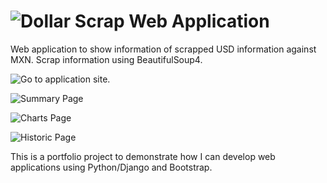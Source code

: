 # ![Dollar Scrap Web Application](https://dollar-web-app.herokuapp.com/)

Web application to show information of scrapped USD information against MXN. Scrap information using BeautifulSoup4.

![Go to application site.](https://dollar-web-app.herokuapp.com/)

![Summary Page](https://agora-file-storage-prod.s3.us-west-1.amazonaws.com/profile/portfolio/thumbnail/3b69ccf9a82d8eff32043b1543a2340d?response-content-disposition=inline%3B%20filename%3D%22image_original%22%3B%20filename%2A%3Dutf-8%27%27image_original&X-Amz-Security-Token=IQoJb3JpZ2luX2VjEI7%2F%2F%2F%2F%2F%2F%2F%2F%2F%2FwEaCXVzLXdlc3QtMSJIMEYCIQC9p4dYZW6kcZSXQEny2gbUsExiQ%2BNkNFS9DlNQJC6neQIhAIgyi9rWKCV4HF7IeG2iKDjksWwNcyFfIhyW7I7MY%2FbUKvQDCJb%2F%2F%2F%2F%2F%2F%2F%2F%2F%2FwEQABoMNzM5OTM5MTczODE5IgxNZ0qXkEkMZIxYOcEqyAMU5%2FifsY0634msGv5rjOW7YCfD3z7YkkPjrR1mE2lPGIufBDzvHAJbMjc5Mhs1NP%2B%2BwpzNyDJ4ov9sjAIFdXZxYjFsnM6J1wsaR3Rhhgk0qX1XwEy4%2FXMuJjOn6QGjGlOeyCDy87yDUUPPl7XMU%2BEl5n2W32f7AjmnBvkiFB4VqEXQcCQGgjBmd63viclqSYRf3es6ZO0a5owXN6D6XniBu%2Fp2mwbKRcnEXQhfvUeKbYCnPpX0IVgONvZNzGW4T9FiDWbKaiOfExeltqTKvGCrv1QJJtFCQRpywwqHvYLkHUN0Zl%2BtEBBL%2BgivYEFHAM7c2LCLglb%2BQGTcddcb9W0FzKzyia8QxQKz8WBsf1wP7nAGn7r5w2NKCeWkQcIAdHDzm48l2krncWcabRGM7%2BNxYNWPLkg8q2W1e8jhN4YBwjdRZ7BL4nB8uevFiLON53IM4Vp6hyCCHft4KYVlqV39lHtuma0ylReS8trko%2FN50TZoDtxbEcjUyZw0mJFc2sDGtmcgT5jXDpazSDxFekTH%2BQVbrufGk6w2YZxv26Oh0RQ7cQRWUHU0wdxHHnJtmiIR4Qvj94vDtcyGyDaJ%2Fdna%2BitPg6JAHvcwnuDAgQY66wEVXf0NtE4m%2FxLH1vN5dcAe0gdEtHEKGET3OtyoyPH19MwcgKNfD%2BkvUPMTZzTGxOvHdVZUJxApla%2BoOaVET2zj0hu1yrAKK58Gz%2B3%2BBSR4F64LvmeHVQCmHLEPagB3qinNoTvVa1XBxgyoDd7W5HgpZv2hs5ZellZ39WB1Hwfx9okro6jNaMOnJfJvDXpMJPY4D%2FYt%2BQ5%2BNcrxVcttTA8LLquk6%2FQsfUMc%2FrIdkxbx3G%2BJ%2BGOnqBUScHeeHAkVXp8w6sZyM3ls89DTPkYMRzhWwFLj0pUBAcwrUuzsqAu0Fc9jaQ2thj1I59A%2B&X-Amz-Algorithm=AWS4-HMAC-SHA256&X-Amz-Date=20210220T003138Z&X-Amz-SignedHeaders=host&X-Amz-Expires=900&X-Amz-Credential=ASIA2YR6PYW5WQVVUSMI%2F20210220%2Fus-west-1%2Fs3%2Faws4_request&X-Amz-Signature=f50a83897f85f0112a65190934201e32acd28552591fd2625c948c43fd712217)

![Charts Page](https://agora-file-storage-prod.s3.us-west-1.amazonaws.com/profile/portfolio/thumbnail/9a7411ab641563c1fc55afe0aed80d7c?response-content-disposition=inline%3B%20filename%3D%22image_original%22%3B%20filename%2A%3Dutf-8%27%27image_original&X-Amz-Security-Token=IQoJb3JpZ2luX2VjEI%2F%2F%2F%2F%2F%2F%2F%2F%2F%2F%2FwEaCXVzLXdlc3QtMSJGMEQCIHOJ8olpnMq8aWqv5rRqSUZTH5GVUaf57qnorLuKlq%2FpAiA%2FU3cBToJNf2a%2F4%2Fe0eASLpeEkPBebu6wUCYfBjQToDyr0AwiX%2F%2F%2F%2F%2F%2F%2F%2F%2F%2F8BEAAaDDczOTkzOTE3MzgxOSIMXvqpHbk5m%2BGZ2GKNKsgD1KZeortu9yqgJmOyes%2Fp4fToVk6PN4guE593d9E4yalFUKgSFnE1jJZVv2nBZhUksqgyTUC%2FyJUx6%2FPQya3cewY41XM02tlWgtMZ5SrbL4xUgR00GlDDg69Z%2FoBl3bqWnZulrQS%2FWvjIlkNJDi6cDpPd6PUHjuTW%2BiDud8S5N94Nfc9qpA5CnvDqDcY5aDNh4kOKso3nIKyNrKrcfxAYeePNt5%2FrDWH515%2B0MYksz8bbbTtIFQhNiDu9AWj5sWWDsU2m45qHoAxp1wf39QKO8OnGj62TNILtuV59LTWV3iYZyzoHDV8em6HEbxtkRDWuCRX1mUF45cHPHiDS5KdtVrpi%2BmgEm%2F0g3yxeKyC6prJ27W752zIryBVtCrXZQLS2wlV9OqlR1J3WuBbtjrScFTyl3vnPNaVhGGJyxrDjNNcui%2Bzec26A831HAux5NGY3dlmTWbJertH17RQs%2FXySdWAigZ2k%2BhzoqeDlVNKbwRikqGpm0lVu8egZDOt7Csmu4SFbfn6OPi%2FQg6aBuVoLgYmy7jz4OYJ1Sfg6Dyfxiz0NJhU0iIs6ade1cPyMRJubUP30wtNtRphiRCO3u7A6XVPCUGQ3VsdJMO34wIEGOu0BSa%2FQKraIo55iPWvo0sxndfEfUG1n8Y%2FMDqmJfGYWZqreg7rJUSdW%2FAjGc%2FTMWIPQD2vZ%2B9iNAGqOvCJf3PSOAr%2BOWhbm%2Fims29wq%2BPCiAmjFRQBI75zUlBPQHo923BXsLMFJUWoMvgOkIrpSmHEMxXLiPwVOtUj5XcIiyuLiuj8dxE3IZnP%2BB5njKOFOkuervjfxLsyYf7LW%2B7sPWwMwtfXVVQyz7fVuAjL%2BDG8XIuZb%2FVEbBiihlVp5FYXjVeg7EFzLXLlLabKccEO3CQzZHDbQX0WX4v%2F3HbkPDVGNoPpe%2By%2BSwPR%2FACVuRI18&X-Amz-Algorithm=AWS4-HMAC-SHA256&X-Amz-Date=20210220T003215Z&X-Amz-SignedHeaders=host&X-Amz-Expires=900&X-Amz-Credential=ASIA2YR6PYW56QWU3PWE%2F20210220%2Fus-west-1%2Fs3%2Faws4_request&X-Amz-Signature=4c4cd8eac1128ba31055dcdb9a024580a4045d1e144d201084146a853b246d54)

![Historic Page](https://agora-file-storage-prod.s3.us-west-1.amazonaws.com/profile/portfolio/thumbnail/545409ef57598cf8a11e9864170525d6?response-content-disposition=inline%3B%20filename%3D%22image_original%22%3B%20filename%2A%3Dutf-8%27%27image_original&X-Amz-Security-Token=IQoJb3JpZ2luX2VjEI7%2F%2F%2F%2F%2F%2F%2F%2F%2F%2FwEaCXVzLXdlc3QtMSJIMEYCIQC9p4dYZW6kcZSXQEny2gbUsExiQ%2BNkNFS9DlNQJC6neQIhAIgyi9rWKCV4HF7IeG2iKDjksWwNcyFfIhyW7I7MY%2FbUKvQDCJb%2F%2F%2F%2F%2F%2F%2F%2F%2F%2FwEQABoMNzM5OTM5MTczODE5IgxNZ0qXkEkMZIxYOcEqyAMU5%2FifsY0634msGv5rjOW7YCfD3z7YkkPjrR1mE2lPGIufBDzvHAJbMjc5Mhs1NP%2B%2BwpzNyDJ4ov9sjAIFdXZxYjFsnM6J1wsaR3Rhhgk0qX1XwEy4%2FXMuJjOn6QGjGlOeyCDy87yDUUPPl7XMU%2BEl5n2W32f7AjmnBvkiFB4VqEXQcCQGgjBmd63viclqSYRf3es6ZO0a5owXN6D6XniBu%2Fp2mwbKRcnEXQhfvUeKbYCnPpX0IVgONvZNzGW4T9FiDWbKaiOfExeltqTKvGCrv1QJJtFCQRpywwqHvYLkHUN0Zl%2BtEBBL%2BgivYEFHAM7c2LCLglb%2BQGTcddcb9W0FzKzyia8QxQKz8WBsf1wP7nAGn7r5w2NKCeWkQcIAdHDzm48l2krncWcabRGM7%2BNxYNWPLkg8q2W1e8jhN4YBwjdRZ7BL4nB8uevFiLON53IM4Vp6hyCCHft4KYVlqV39lHtuma0ylReS8trko%2FN50TZoDtxbEcjUyZw0mJFc2sDGtmcgT5jXDpazSDxFekTH%2BQVbrufGk6w2YZxv26Oh0RQ7cQRWUHU0wdxHHnJtmiIR4Qvj94vDtcyGyDaJ%2Fdna%2BitPg6JAHvcwnuDAgQY66wEVXf0NtE4m%2FxLH1vN5dcAe0gdEtHEKGET3OtyoyPH19MwcgKNfD%2BkvUPMTZzTGxOvHdVZUJxApla%2BoOaVET2zj0hu1yrAKK58Gz%2B3%2BBSR4F64LvmeHVQCmHLEPagB3qinNoTvVa1XBxgyoDd7W5HgpZv2hs5ZellZ39WB1Hwfx9okro6jNaMOnJfJvDXpMJPY4D%2FYt%2BQ5%2BNcrxVcttTA8LLquk6%2FQsfUMc%2FrIdkxbx3G%2BJ%2BGOnqBUScHeeHAkVXp8w6sZyM3ls89DTPkYMRzhWwFLj0pUBAcwrUuzsqAu0Fc9jaQ2thj1I59A%2B&X-Amz-Algorithm=AWS4-HMAC-SHA256&X-Amz-Date=20210220T003217Z&X-Amz-SignedHeaders=host&X-Amz-Expires=899&X-Amz-Credential=ASIA2YR6PYW5WQVVUSMI%2F20210220%2Fus-west-1%2Fs3%2Faws4_request&X-Amz-Signature=5fb9319d7231b9df296a943e3533206ba3fdd1316eaca11ad8c73c889bd35fa9)

This is a portfolio project to demonstrate how I can develop web applications using Python/Django and Bootstrap.